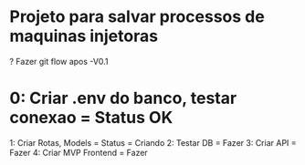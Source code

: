 # Projeto para salvar processos de maquinas injetoras

? Fazer git flow apos -V0.1
# 0: Criar .env do banco, testar conexao = Status OK
1: Criar Rotas, Models = Status = Criando
2: Testar DB = Fazer 
3: Criar API = Fazer
4: Criar MVP Frontend = Fazer